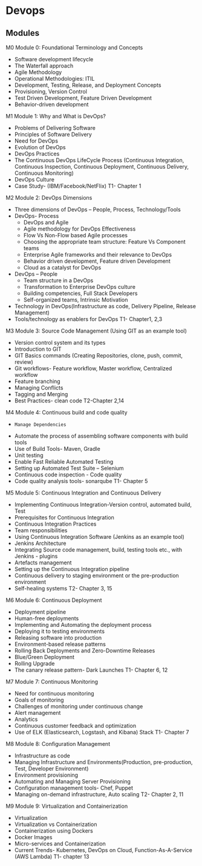 # Devops 

## Modules

M0	Module 0: Foundational Terminology and Concepts 
*	Software development lifecycle
*	The Waterfall approach
*	Agile Methodology
*	Operational Methodologies: ITIL
*	Development, Testing, Release, and Deployment Concepts
*	Provisioning, Version Control
*	Test Driven Development, Feature Driven Development
*	Behavior-driven development 

M1	Module 1:    Why and What is DevOps?  
*	Problems of Delivering Software
*	Principles of Software Delivery
*	Need for DevOps
*	Evolution of DevOps
*	DevOps Practices 
*	The Continuous DevOps LifeCycle Process (Continuous Integration, Continuous Inspection, Continuous Deployment, Continuous Delivery, Continuous Monitoring)
*	DevOps Culture
*	Case Study- (IBM/Facebook/NetFlix)	T1- Chapter 1

M2	Module 2: DevOps Dimensions
*	Three dimensions of DevOps – People, Process, Technology/Tools
*	DevOps- Process
	*	DevOps and Agile
	*	Agile methodology for DevOps Effectiveness
	*	Flow Vs Non-Flow based Agile processes
	*	Choosing the appropriate team structure: Feature Vs Component teams
	*	Enterprise Agile frameworks and their relevance to DevOps
	*	Behavior driven development, Feature driven Development
	*	Cloud as a catalyst for DevOps
*	DevOps – People
	*	Team structure in a DevOps 
	*	Transformation to Enterprise DevOps culture
	*	Building competencies, Full Stack Developers
	*	Self-organized teams, Intrinsic Motivation
*	Technology in DevOps(Infrastructure as code, Delivery Pipeline, Release Management)
*	Tools/technology as enablers for DevOps	T1- Chapter1, 2,3

M3	Module 3: 	Source Code Management (Using GIT as an example tool)
*	Version control system and its types
*	Introduction to GIT 
*	GIT Basics commands (Creating Repositories, clone, push, commit, review)
*	Git workflows- Feature workflow, Master workflow, Centralized workflow
*	Feature branching
*	Managing Conflicts
*	Tagging and Merging
*	Best Practices- clean code 	T2-Chapter 2,14

M4	Module 4:  Continuous build and code quality
*	  Manage Dependencies
*	Automate the process of assembling software components  with build tools
*	 Use of Build Tools- Maven, Gradle
*	 Unit testing
*	Enable Fast Reliable Automated Testing 
*	Setting up Automated Test Suite – Selenium
*	Continuous code inspection - Code quality
*	Code quality analysis tools- sonarqube	T1- Chapter 5

M5	Module 5:  Continuous Integration and Continuous Delivery
*	Implementing Continuous Integration-Version control, automated build, Test
*	Prerequisites for Continuous Integration
*	Continuous Integration Practices
*	Team responsibilities
*	Using Continuous Integration Software (Jenkins as an example tool)
*	Jenkins Architecture 
*	Integrating Source code management, build, testing tools etc., with Jenkins - plugins
*	Artefacts management
*	Setting up the Continuous Integration pipeline
*	Continuous delivery to staging environment or the pre-production environment
*	Self-healing systems	T2- Chapter 3, 15

M6	Module 6: Continuous Deployment
*	Deployment pipeline 
*	Human-free deployments
*	Implementing and Automating the deployment process
*	Deploying it to testing environments
*	Releasing software into production
*	Environment-based release patterns
*	Rolling Back Deployments and Zero-Downtime Releases
*	Blue/Green Deployment
*	Rolling Upgrade
*	The canary release pattern- Dark Launches	T1- Chapter 6, 12

M7	Module 7: Continuous Monitoring
*	Need for continuous monitoring
*	Goals of monitoring
*	Challenges of monitoring under continuous change
*	Alert management
*	Analytics
*	Continuous customer feedback and optimization
*	Use of ELK (Elasticsearch, Logstash, and Kibana) Stack	T1- Chapter 7

M8	Module 8: Configuration Management 
*	Infrastructure as code
*	Managing Infrastructure and Environments(Production, pre-production, Test, Developer Environment)
*	Environment provisioning
*	Automating and Managing Server Provisioning
*	Configuration management tools- Chef, Puppet
*	Managing on-demand infrastructure, Auto scaling	T2- Chapter 2, 11

M9	Module 9: Virtualization and Containerization
*	Virtualization 
*	Virtualization vs Containerization
*	Containerization using Dockers
*	Docker Images
*	Micro-services and Containerization
*	Current Trends- Kubernetes, DevOps on Cloud, Function-As-A-Service (AWS Lambda)	T1- chapter 13
